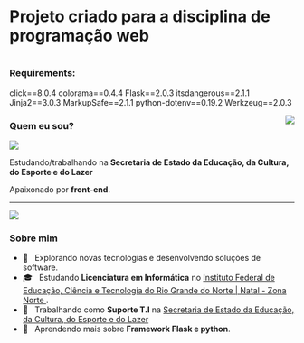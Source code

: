 ### <h1>Projeto criado para a disciplina de programação web<h1>
### Requirements:
click==8.0.4
colorama==0.4.4
Flask==2.0.3
itsdangerous==2.1.1
Jinja2==3.0.3
MarkupSafe==2.1.1
python-dotenv==0.19.2
Werkzeug==2.0.3

<img align='right' src="https://github-readme-stats.vercel.app/api?username=valtemirprocopio&show_icons=true&title_color=783c00&text_color=af552e&icon_color=783c00&bg_color=f8efd4&cache_seconds=2300">

### Quem eu sou?

<img src="https://img.shields.io/static/v1?label=Overview&message=valtemirprocopio&color=f8efd4&style=for-the-badge&logo=GitHub">

<p>

Estudando/trabalhando na **Secretaria de Estado da Educação, da Cultura, do Esporte e do Lazer**<br/>

Apaixonado por **front-end**.


</p>
<hr>


![](https://komarev.com/ghpvc/?username=valtemirprocopio&color=006bed)

<h3> Sobre mim </h3>

- 🤔 &nbsp; Explorando novas tecnologias e desenvolvendo soluções de software.
- 🎓 &nbsp; Estudando **Licenciatura em Informática** no <a href="https://portal.ifrn.edu.br/campus/natalzonanorte">Instituto Federal de Educação, Ciência e Tecnologia do Rio Grande do Norte | Natal - Zona Norte
</a>.
- 💼 &nbsp; Trabalhando como **Suporte T.I** na <a href="http://www.educacao.rn.gov.br/">Secretaria de Estado da Educação, da Cultura, do Esporte e do Lazer</a>
- 🌱 &nbsp; Aprendendo mais sobre **Framework Flask e python**.


